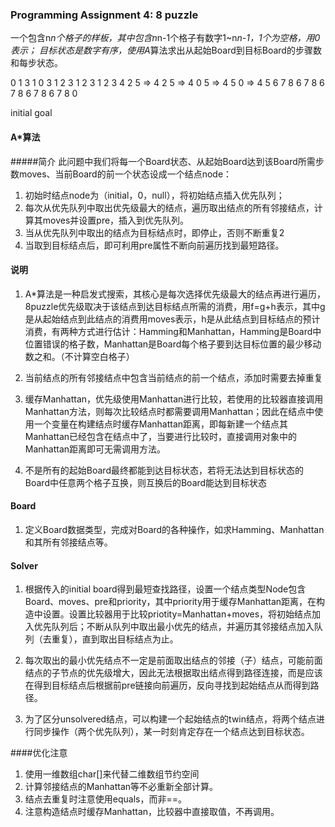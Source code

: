 ### Programming Assignment 4: 8 puzzle
一个包含n*n个格子的样板，其中包含n*n-1个格子有数字1~n*n-1，1个为空格，用0表示；
目标状态是数字有序，使用A*算法求出从起始Board到目标Board的步骤数和每步状态。

 0  1  3        1  0  3        1  2  3        1  2  3        1  2  3
 4  2  5   =>   4  2  5   =>   4  0  5   =>   4  5  0   =>   4  5  6
 7  8  6        7  8  6        7  8  6        7  8  6        7  8  0

 initial                                                      goal

#### A*算法
#####简介
此问题中我们将每一个Board状态、从起始Board达到该Board所需步数moves、当前Board的前一个状态设成一个结点node：
1. 初始时结点node为（initial，0，null），将初始结点插入优先队列；
2. 每次从优先队列中取出优先级最大的结点，遍历取出结点的所有邻接结点，计算其moves并设置pre，插入到优先队列。
3. 当从优先队列中取出的结点为目标结点时，即停止，否则不断重复2
4. 当取到目标结点后，即可利用pre属性不断向前遍历找到最短路径。

#### 说明
1. A*算法是一种启发式搜索，其核心是每次选择优先级最大的结点再进行遍历，8puzzle优先级取决于该结点到达目标结点所需的消费，用f=g+h表示，其中g是从起始结点到此结点的消费用moves表示，h是从此结点到目标结点的预计消费，有两种方式进行估计：Hamming和Manhattan，Hamming是Board中位置错误的格子数，Manhattan是Board每个格子要到达目标位置的最少移动数之和。（不计算空白格子）

2. 当前结点的所有邻接结点中包含当前结点的前一个结点，添加时需要去掉重复

3. 缓存Manhattan，优先级使用Manhattan进行比较，若使用的比较器直接调用Manhattan方法，则每次比较结点时都需要调用Manhattan；因此在结点中使用一个变量在构建结点时缓存Manhattan距离，即每新建一个结点其Manhattan已经包含在结点中了，当要进行比较时，直接调用对象中的Manhattan距离即可无需调用方法。

4. 不是所有的起始Board最终都能到达目标状态，若将无法达到目标状态的Board中任意两个格子互换，则互换后的Board能达到目标状态


#### Board
1. 定义Board数据类型，完成对Board的各种操作，如求Hamming、Manhattan和其所有邻接结点等。

#### Solver
1. 根据传入的initial board得到最短查找路径，设置一个结点类型Node包含Board、moves、pre和priority，其中priority用于缓存Manhattan距离，在构造中设置。设置比较器用于比较priotity=Manhattan+moves，将初始结点加入优先队列后；不断从队列中取出最小优先的结点，并遍历其邻接结点加入队列（去重复），直到取出目标结点为止。

2. 每次取出的最小优先结点不一定是前面取出结点的邻接（子）结点，可能前面结点的子节点的优先级增大，因此无法根据取出结点得到路径连接，而是应该在得到目标结点后根据前pre链接向前遍历，反向寻找到起始结点从而得到路径。

3. 为了区分unsolvered结点，可以构建一个起始结点的twin结点，将两个结点进行同步操作（两个优先队列），某一时刻肯定存在一个结点达到目标状态。

####优化注意
1. 使用一维数组char[]来代替二维数组节约空间
2. 计算邻接结点的Manhattan等不必重新全部计算。
3. 结点去重复时注意使用equals，而非==。
4. 注意构造结点时缓存Manhattan，比较器中直接取值，不再调用。
